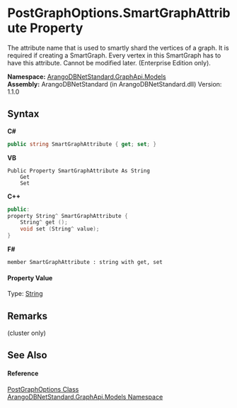 # PostGraphOptions.SmartGraphAttribute Property 
 

The attribute name that is used to smartly shard the vertices of a graph. It is required if creating a SmartGraph. Every vertex in this SmartGraph has to have this attribute. Cannot be modified later. (Enterprise Edition only).

**Namespace:**&nbsp;<a href="6fb2338d-d8f7-f9c1-2056-1702fe9bf954">ArangoDBNetStandard.GraphApi.Models</a><br />**Assembly:**&nbsp;ArangoDBNetStandard (in ArangoDBNetStandard.dll) Version: 1.1.0

## Syntax

**C#**<br />
``` C#
public string SmartGraphAttribute { get; set; }
```

**VB**<br />
``` VB
Public Property SmartGraphAttribute As String
	Get
	Set
```

**C++**<br />
``` C++
public:
property String^ SmartGraphAttribute {
	String^ get ();
	void set (String^ value);
}
```

**F#**<br />
``` F#
member SmartGraphAttribute : string with get, set

```


#### Property Value
Type: <a href="https://docs.microsoft.com/dotnet/api/system.string" target="_blank" rel="noopener noreferrer">String</a>

## Remarks
(cluster only)

## See Also


#### Reference
<a href="c78f94ba-6882-5c0e-b8d8-d775944acbe0">PostGraphOptions Class</a><br /><a href="6fb2338d-d8f7-f9c1-2056-1702fe9bf954">ArangoDBNetStandard.GraphApi.Models Namespace</a><br />